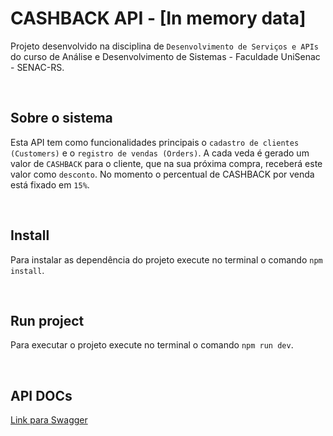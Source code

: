 # CASHBACK API - [In memory data]

Projeto desenvolvido na disciplina de `Desenvolvimento de Serviços e APIs` do curso de Análise e Desenvolvimento de Sistemas - Faculdade UniSenac - SENAC-RS.

<br>

## Sobre o sistema

Esta API tem como funcionalidades principais o `cadastro de clientes (Customers)` e o `registro de vendas (Orders)`. A cada veda é gerado um valor de `CASHBACK` para o cliente, que na sua próxima compra, receberá este valor como `desconto`. No momento o percentual de CASHBACK por venda está fixado em `15%`.

<br>

## Install

Para instalar as dependência do projeto execute no terminal o comando `npm install`.

<br>

## Run project

Para executar o projeto execute no terminal o comando `npm run dev`.

<br>

## API DOCs

[Link para Swagger](https://cashback-node-api-in-memory-4369eed3d919.herokuapp.com/api-docs/)
